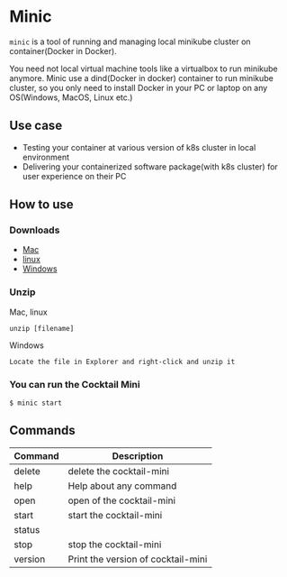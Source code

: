 # Minic

`minic` is a tool of running and managing local minikube cluster on container(Docker in Docker).

You need not local virtual machine tools like a virtualbox to run minikube anymore. Minic use a dind(Docker in docker) container to run minikube cluster, so you only need to install Docker in your PC or laptop on any OS(Windows, MacOS, Linux etc.)

## Use case

- Testing your container at various version of k8s cluster in local environment
- Delivering your containerized software package(with k8s cluster) for user experience on their PC

## How to use
 
### Downloads
* [Mac](https://github.com/acornapps/minic/releases/download/v0.3/minic-darwin-amd64.zip)
* [linux](https://github.com/acornapps/minic/releases/download/v0.3/minic-windows-amd64.zip)
* [Windows](https://github.com/acornapps/minic/releases/download/v0.3/minic-windows-amd64.zip)

### Unzip
Mac, linux
```
unzip [filename]
```
Windows
```
Locate the file in Explorer and right-click and unzip it
```

### You can run the Cocktail Mini

```console
$ minic start
```

## Commands
| Command       | Description                        |
| ------------- | ---------------------------------- |
| delete        | delete the cocktail-mini           |
| help          | Help about any command             |
| open          | open of the cocktail-mini          |
| start         | start the cocktail-mini            |
| status        |                                    |
| stop          | stop the cocktail-mini             |
| version       | Print the version of cocktail-mini |

